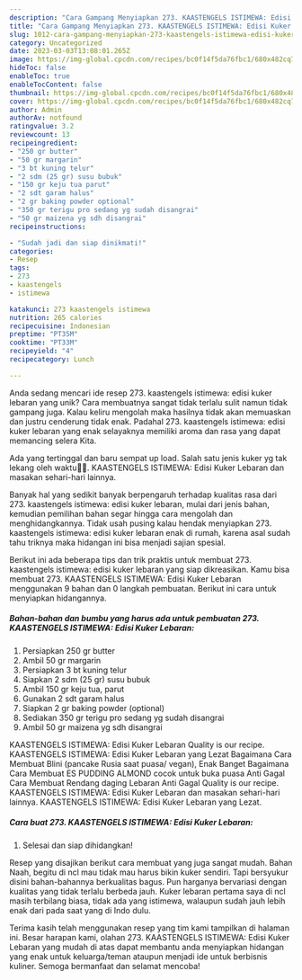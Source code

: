 ```yaml
---
description: "Cara Gampang Menyiapkan 273. KAASTENGELS ISTIMEWA: Edisi Kuker Lebaran yang Bisa Manjain Lidah"
title: "Cara Gampang Menyiapkan 273. KAASTENGELS ISTIMEWA: Edisi Kuker Lebaran yang Bisa Manjain Lidah"
slug: 1012-cara-gampang-menyiapkan-273-kaastengels-istimewa-edisi-kuker-lebaran-yang-bisa-manjain-lidah
category: Uncategorized
date: 2023-03-03T13:08:01.265Z
image: https://img-global.cpcdn.com/recipes/bc0f14f5da76fbc1/680x482cq70/273-kaastengels-istimewa-edisi-kuker-lebaran-foto-resep-utama.jpg
hideToc: false
enableToc: true
enableTocContent: false
thumbnail: https://img-global.cpcdn.com/recipes/bc0f14f5da76fbc1/680x482cq70/273-kaastengels-istimewa-edisi-kuker-lebaran-foto-resep-utama.jpg
cover: https://img-global.cpcdn.com/recipes/bc0f14f5da76fbc1/680x482cq70/273-kaastengels-istimewa-edisi-kuker-lebaran-foto-resep-utama.jpg
author: Admin
authorAv: notfound
ratingvalue: 3.2
reviewcount: 13
recipeingredient:
- "250 gr butter"
- "50 gr margarin"
- "3 bt kuning telur"
- "2 sdm (25 gr) susu bubuk"
- "150 gr keju tua parut"
- "2 sdt garam halus"
- "2 gr baking powder optional"
- "350 gr terigu pro sedang yg sudah disangrai"
- "50 gr maizena yg sdh disangrai"
recipeinstructions:

- "Sudah jadi dan siap dinikmati!"
categories:
- Resep
tags:
- 273
- kaastengels
- istimewa

katakunci: 273 kaastengels istimewa 
nutrition: 265 calories
recipecuisine: Indonesian
preptime: "PT35M"
cooktime: "PT33M"
recipeyield: "4"
recipecategory: Lunch

---
```





Anda sedang mencari ide resep 273. kaastengels istimewa: edisi kuker lebaran yang unik? Cara membuatnya sangat tidak terlalu sulit namun tidak gampang juga. Kalau keliru mengolah maka hasilnya tidak akan memuaskan dan justru cenderung tidak enak. Padahal 273. kaastengels istimewa: edisi kuker lebaran yang enak selayaknya memiliki aroma dan rasa yang dapat memancing selera Kita.





Ada yang tertinggal dan baru sempat up load. Salah satu jenis kuker yg tak lekang oleh waktu🥰🥰. KAASTENGELS ISTIMEWA: Edisi Kuker Lebaran dan masakan sehari-hari lainnya.

Banyak hal yang sedikit banyak berpengaruh terhadap kualitas rasa dari 273. kaastengels istimewa: edisi kuker lebaran, mulai dari jenis bahan, kemudian pemilihan bahan segar hingga cara mengolah dan menghidangkannya. Tidak usah pusing kalau hendak menyiapkan 273. kaastengels istimewa: edisi kuker lebaran enak di rumah, karena asal sudah tahu triknya maka hidangan ini bisa menjadi sajian spesial.






Berikut ini ada beberapa tips dan trik praktis untuk membuat 273. kaastengels istimewa: edisi kuker lebaran yang siap dikreasikan. Kamu bisa membuat 273. KAASTENGELS ISTIMEWA: Edisi Kuker Lebaran menggunakan 9 bahan dan 0 langkah pembuatan. Berikut ini cara untuk menyiapkan hidangannya.

<!--inarticleads1-->

##### Bahan-bahan dan bumbu yang harus ada untuk pembuatan 273. KAASTENGELS ISTIMEWA: Edisi Kuker Lebaran:

1. Persiapkan 250 gr butter
1. Ambil 50 gr margarin
1. Persiapkan 3 bt kuning telur
1. Siapkan 2 sdm (25 gr) susu bubuk
1. Ambil 150 gr keju tua, parut
1. Gunakan 2 sdt garam halus
1. Siapkan 2 gr baking powder (optional)
1. Sediakan 350 gr terigu pro sedang yg sudah disangrai
1. Ambil 50 gr maizena yg sdh disangrai


KAASTENGELS ISTIMEWA: Edisi Kuker Lebaran Quality is our recipe. KAASTENGELS ISTIMEWA: Edisi Kuker Lebaran yang Lezat Bagaimana Cara Membuat Blini (pancake Rusia saat puasa/ vegan), Enak Banget Bagaimana Cara Membuat ES PUDDING ALMOND cocok untuk buka puasa Anti Gagal Cara Membuat Rendang daging Lebaran Anti Gagal Quality is our recipe. KAASTENGELS ISTIMEWA: Edisi Kuker Lebaran dan masakan sehari-hari lainnya. KAASTENGELS ISTIMEWA: Edisi Kuker Lebaran yang Lezat. 

<!--inarticleads2-->

##### Cara buat 273. KAASTENGELS ISTIMEWA: Edisi Kuker Lebaran:


1. Selesai dan siap dihidangkan!

Resep yang disajikan berikut cara membuat yang juga sangat mudah. Bahan Naah, begitu di ncl mau tidak mau harus bikin kuker sendiri. Tapi bersyukur disini bahan-bahannya berkualitas bagus. Pun harganya bervariasi dengan kualitas yang tidak terlalu berbeda jauh. Kuker lebaran pertama saya di ncl masih terbilang biasa, tidak ada yang istimewa, walaupun sudah jauh lebih enak dari pada saat yang di Indo dulu. 

Terima kasih telah menggunakan resep yang tim kami tampilkan di halaman ini. Besar harapan kami, olahan 273. KAASTENGELS ISTIMEWA: Edisi Kuker Lebaran yang mudah di atas dapat membantu anda menyiapkan hidangan yang enak untuk keluarga/teman ataupun menjadi ide untuk berbisnis kuliner. Semoga bermanfaat dan selamat mencoba!
